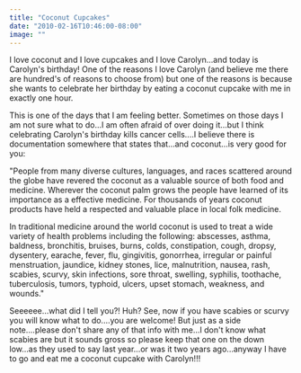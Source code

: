 ```yaml
---
title: "Coconut Cupcakes"
date: "2010-02-16T10:46:00-08:00"
image: ""
---
```


I love coconut and I love cupcakes and I love Carolyn...and today is Carolyn's birthday! One of the reasons I love Carolyn (and believe me there are hundred's of reasons to choose from) but one of the reasons is because she wants to celebrate her birthday by eating a coconut cupcake with me in exactly one hour.


This is one of the days that I am feeling better. Sometimes on those days I am not sure what to do...I am often afraid of over doing it...but I think celebrating Carolyn's birthday kills cancer cells....I believe there is documentation somewhere that states that...and coconut...is very good for you:

"People from many diverse cultures, languages, and races scattered around the globe have revered the coconut as a valuable source of both food and medicine. Wherever the coconut palm grows the people have learned of its importance as a effective medicine. For thousands of years coconut products have held a respected and valuable place in local folk medicine.

In traditional medicine around the world coconut is used to treat a wide variety of health problems including the following: abscesses, asthma, baldness, bronchitis, bruises, burns, colds, constipation, cough, dropsy, dysentery, earache, fever, flu, gingivitis, gonorrhea, irregular or painful menstruation, jaundice, kidney stones, lice, malnutrition, nausea, rash, scabies, scurvy, skin infections, sore throat, swelling, syphilis, toothache, tuberculosis, tumors, typhoid, ulcers, upset stomach, weakness, and wounds."

Seeeeee...what did I tell you?! Huh? See, now if you have scabies or scurvy you will know what to do....you are welcome! But just as a side note....please don't share any of that info with me...I don't know what scabies are but it sounds gross so please keep that one on the down low...as they used to say last year...or was it two years ago...anyway I have to go and eat me a coconut cupcake with Carolyn!!!